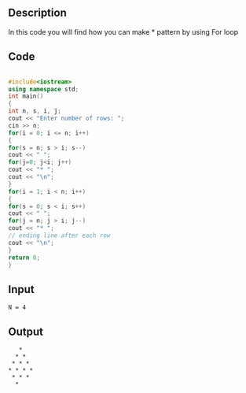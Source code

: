 ## Description
In this code you will find how you can make * pattern by using For loop

## Code 
```cpp

#include<iostream>
using namespace std;
int main()
{
int n, s, i, j;
cout << "Enter number of rows: ";
cin >> n;
for(i = 0; i <= n; i++)
{
for(s = n; s > i; s--)
cout << " ";
for(j=0; j<i; j++)
cout << "* ";
cout << "\n";
}
for(i = 1; i < n; i++)
{
for(s = 0; s < i; s++)
cout << " ";
for(j = n; j > i; j--)
cout << "* ";
// ending line after each row
cout << "\n";
}
return 0;
}
```
## Input
```
N = 4
```
## Output
```
   *
  * * 
 * * *
* * * *
 * * *
  *  
  
```